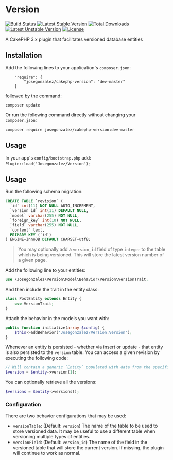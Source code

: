 # Version

[![Build Status](https://api.travis-ci.org/josegonzalez/cakephp-version.png)](https://travis-ci.org/josegonzalez/cakephp-version)
[![Latest Stable Version](https://poser.pugx.org/josegonzalez/cakephp-version/v/stable.svg)](https://packagist.org/packages/josegonzalez/cakephp-version)
[![Total Downloads](https://poser.pugx.org/josegonzalez/cakephp-version/downloads.svg)](https://packagist.org/packages/josegonzalez/cakephp-version)
[![Latest Unstable Version](https://poser.pugx.org/josegonzalez/cakephp-version/v/unstable.svg)](https://packagist.org/packages/josegonzalez/cakephp-version)
[![License](https://poser.pugx.org/josegonzalez/cakephp-version/license.svg)](https://packagist.org/packages/josegonzalez/cakephp-version)

A CakePHP 3.x plugin that facilitates versioned database entities

## Installation

Add the following lines to your application's `composer.json`:

```
	"require": {
		"josegonzalez/cakephp-version": "dev-master"
	}
```

followed by the command:

`composer update`

Or run the following command directly without changing your `composer.json`:

`composer require josegonzalez/cakephp-version:dev-master`

## Usage

In your app's `config/bootstrap.php` add: `Plugin::load('Josegonzalez/Version')`;

## Usage

Run the following schema migration:

```sql
CREATE TABLE `revision` (
  `id` int(11) NOT NULL AUTO_INCREMENT,
  `version_id` int(11) DEFAULT NULL,
  `model` varchar(255) NOT NULL,
  `foreign_key` int(10) NOT NULL,
  `field` varchar(255) NOT NULL,
  `content` text,
  PRIMARY KEY (`id`)
) ENGINE=InnoDB DEFAULT CHARSET=utf8;
```

> You may optionally add a `version_id` field of type `integer` to the table which is being versioned. This will store the latest version number of a given page.

Add the following line to your entities:

```php
use \Josegonzalez\Version\Model\Behavior\Version\VersionTrait;
```

And then include the trait in the entity class:

```php
class PostEntity extends Entity {
	use VersionTrait;
}
```

Attach the behavior in the models you want with:

```php
public function initialize(array $config) {
	$this->addBehavior('Josegonzalez/Version.Version');
}
```

Whenever an entity is persisted - whether via insert or update - that entity is also persisted to the `version` table. You can access a given revision by executing the following code:

```php
// Will contain a generic `Entity` populated with data from the specified version.
$version = $entity->version(1);
```

You can optionally retrieve all the versions:

```php
$versions = $entity->versions();
```

### Configuration

There are two behavior configurations that may be used:

- `versionTable`: (Default: `version`) The name of the table to be used to store versioned data. It may be useful to use a different table when versioning multiple types of entities.
- `versionField`: (Default: `version_id`) The name of the field in the versioned table that will store the current version. If missing, the plugin will continue to work as normal.
